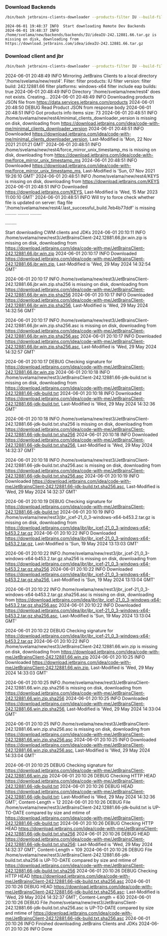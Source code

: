 ### Download Backends

```sh
/bin/bash jetbrains-clients-downloader --products-filter IU --build-filter 242.12881.66 --include-eap-builds --platforms-filter linux-x64 --download-backends ~/new2/backends 
```

```log
2024-06-01 19:48:37 INFO  Start downloading Remote Dev Backends
2024-06-01 19:48:37 INFO  /home/svelama/new/backends/backends/IU/ideaIU-242.12881.66.tar.gz is missing on disk, downloading from https://download.jetbrains.com/idea/ideaIU-242.12881.66.tar.gz
```

### Download client and jbr

```sh
/bin/bash jetbrains-clients-downloader --products-filter IU --build-filter 242.12881.66 --include-eap-builds --platforms-filter windows-x64  ~/new2/clients --verbose
```


2024-06-01 20:48:49 INFO  Mirroring JetBrains Clients to a local directory '/home/svelama/new/rest4'. Filter:
      filter products: IU
      filter version: <all-supported-versions>
      filter build: 242.12881.66
      filter platforms: windows-x64
      filter include eap builds: true
2024-06-01 20:48:49 INFO  Directory '/home/svelama/new/rest4' does not exists. Creating...
2024-06-01 20:48:49 INFO  Downloading products JSON file from https://data.services.jetbrains.com/products
2024-06-01 20:48:50 DEBUG Read Product JSON from response body
2024-06-01 20:48:51 INFO  Got products info items size: 73
2024-06-01 20:48:51 INFO  /home/svelama/new/rest4/minimal_clients_downloader_version is missing on disk, downloading from https://download.jetbrains.com/idea/code-with-me/minimal_clients_downloader_version
2024-06-01 20:48:51 INFO  Downloaded https://download.jetbrains.com/idea/code-with-me/minimal_clients_downloader_version, Last-Modified is 'Mon, 22 Nov 2021 21:01:21 GMT'
2024-06-01 20:48:51 INFO  /home/svelama/new/rest4/force_mirror_unix_timestamp_ms is missing on disk, downloading from https://download.jetbrains.com/idea/code-with-me/force_mirror_unix_timestamp_ms
2024-06-01 20:48:51 INFO  Downloaded https://download.jetbrains.com/idea/code-with-me/force_mirror_unix_timestamp_ms, Last-Modified is 'Sun, 07 Nov 2021 19:26:10 GMT'
2024-06-01 20:48:51 INFO  /home/svelama/new/rest4/KEYS is missing on disk, downloading from https://download.jetbrains.com/KEYS
2024-06-01 20:48:51 INFO  Downloaded https://download.jetbrains.com/KEYS, Last-Modified is 'Wed, 15 Mar 2023 11:00:10 GMT'
2024-06-01 20:48:51 INFO  Will try to force check whether file is updated on server: flag file '/home/svelama/new/rest4/.last_successful_build.7eb4b77ddf' is missing
.........
.........
.........


.........

Start downloading CWM clients and JDKs
2024-06-01 20:10:11 INFO  /home/svelama/new/rest3/JetBrainsClient-242.12881.66.jbr.win.zip is missing on disk, downloading from https://download.jetbrains.com/idea/code-with-me/JetBrainsClient-242.12881.66.jbr.win.zip
2024-06-01 20:10:17 INFO  Downloaded https://download.jetbrains.com/idea/code-with-me/JetBrainsClient-242.12881.66.jbr.win.zip, Last-Modified is 'Wed, 29 May 2024 14:32:54 GMT'

2024-06-01 20:10:17 INFO  /home/svelama/new/rest3/JetBrainsClient-242.12881.66.jbr.win.zip.sha256 is missing on disk, downloading from https://download.jetbrains.com/idea/code-with-me/JetBrainsClient-242.12881.66.jbr.win.zip.sha256
2024-06-01 20:10:17 INFO  Downloaded https://download.jetbrains.com/idea/code-with-me/JetBrainsClient-242.12881.66.jbr.win.zip.sha256, Last-Modified is 'Wed, 29 May 2024 14:32:56 GMT'

2024-06-01 20:10:17 INFO  /home/svelama/new/rest3/JetBrainsClient-242.12881.66.jbr.win.zip.sha256.asc is missing on disk, downloading from https://download.jetbrains.com/idea/code-with-me/JetBrainsClient-242.12881.66.jbr.win.zip.sha256.asc
2024-06-01 20:10:17 INFO  Downloaded https://download.jetbrains.com/idea/code-with-me/JetBrainsClient-242.12881.66.jbr.win.zip.sha256.asc, Last-Modified is 'Wed, 29 May 2024 14:32:57 GMT'

2024-06-01 20:10:17 DEBUG Checking signature for https://download.jetbrains.com/idea/code-with-me/JetBrainsClient-242.12881.66.jbr.win.zip
2024-06-01 20:10:18 INFO  /home/svelama/new/rest3/JetBrainsClient-242.12881.66-jdk-build.txt is missing on disk, downloading from https://download.jetbrains.com/idea/code-with-me/JetBrainsClient-242.12881.66-jdk-build.txt
2024-06-01 20:10:18 INFO  Downloaded https://download.jetbrains.com/idea/code-with-me/JetBrainsClient-242.12881.66-jdk-build.txt, Last-Modified is 'Wed, 29 May 2024 14:32:36 GMT'

2024-06-01 20:10:18 INFO  /home/svelama/new/rest3/JetBrainsClient-242.12881.66-jdk-build.txt.sha256 is missing on disk, downloading from https://download.jetbrains.com/idea/code-with-me/JetBrainsClient-242.12881.66-jdk-build.txt.sha256
2024-06-01 20:10:18 INFO  Downloaded https://download.jetbrains.com/idea/code-with-me/JetBrainsClient-242.12881.66-jdk-build.txt.sha256, Last-Modified is 'Wed, 29 May 2024 14:32:37 GMT'

2024-06-01 20:10:18 INFO  /home/svelama/new/rest3/JetBrainsClient-242.12881.66-jdk-build.txt.sha256.asc is missing on disk, downloading from https://download.jetbrains.com/idea/code-with-me/JetBrainsClient-242.12881.66-jdk-build.txt.sha256.asc
2024-06-01 20:10:19 INFO  Downloaded https://download.jetbrains.com/idea/code-with-me/JetBrainsClient-242.12881.66-jdk-build.txt.sha256.asc, Last-Modified is 'Wed, 29 May 2024 14:32:37 GMT'

2024-06-01 20:10:19 DEBUG Checking signature for https://download.jetbrains.com/idea/code-with-me/JetBrainsClient-242.12881.66-jdk-build.txt
2024-06-01 20:10:19 INFO  /home/svelama/new/rest3/jbr_jcef-21_0_3-windows-x64-b453.2.tar.gz is missing on disk, downloading from https://download.jetbrains.com/idea/jbr/jbr_jcef-21_0_3-windows-x64-b453.2.tar.gz
2024-06-01 20:10:22 INFO  Downloaded https://download.jetbrains.com/idea/jbr/jbr_jcef-21_0_3-windows-x64-b453.2.tar.gz, Last-Modified is 'Sun, 19 May 2024 13:13:03 GMT'

2024-06-01 20:10:22 INFO  /home/svelama/new/rest3/jbr_jcef-21_0_3-windows-x64-b453.2.tar.gz.sha256 is missing on disk, downloading from https://download.jetbrains.com/idea/jbr/jbr_jcef-21_0_3-windows-x64-b453.2.tar.gz.sha256
2024-06-01 20:10:22 INFO  Downloaded https://download.jetbrains.com/idea/jbr/jbr_jcef-21_0_3-windows-x64-b453.2.tar.gz.sha256, Last-Modified is 'Sun, 19 May 2024 13:13:04 GMT'

2024-06-01 20:10:22 INFO  /home/svelama/new/rest3/jbr_jcef-21_0_3-windows-x64-b453.2.tar.gz.sha256.asc is missing on disk, downloading from https://download.jetbrains.com/idea/jbr/jbr_jcef-21_0_3-windows-x64-b453.2.tar.gz.sha256.asc
2024-06-01 20:10:22 INFO  Downloaded https://download.jetbrains.com/idea/jbr/jbr_jcef-21_0_3-windows-x64-b453.2.tar.gz.sha256.asc, Last-Modified is 'Sun, 19 May 2024 13:13:04 GMT'

2024-06-01 20:10:22 DEBUG Checking signature for https://download.jetbrains.com/idea/jbr/jbr_jcef-21_0_3-windows-x64-b453.2.tar.gz
2024-06-01 20:10:22 INFO  /home/svelama/new/rest3/JetBrainsClient-242.12881.66.win.zip is missing on disk, downloading from https://download.jetbrains.com/idea/code-with-me/JetBrainsClient-242.12881.66.win.zip
2024-06-01 20:10:25 INFO  Downloaded https://download.jetbrains.com/idea/code-with-me/JetBrainsClient-242.12881.66.win.zip, Last-Modified is 'Wed, 29 May 2024 14:33:03 GMT'

2024-06-01 20:10:25 INFO  /home/svelama/new/rest3/JetBrainsClient-242.12881.66.win.zip.sha256 is missing on disk, downloading from https://download.jetbrains.com/idea/code-with-me/JetBrainsClient-242.12881.66.win.zip.sha256
2024-06-01 20:10:25 INFO  Downloaded https://download.jetbrains.com/idea/code-with-me/JetBrainsClient-242.12881.66.win.zip.sha256, Last-Modified is 'Wed, 29 May 2024 14:33:04 GMT'

2024-06-01 20:10:25 INFO  /home/svelama/new/rest3/JetBrainsClient-242.12881.66.win.zip.sha256.asc is missing on disk, downloading from https://download.jetbrains.com/idea/code-with-me/JetBrainsClient-242.12881.66.win.zip.sha256.asc
2024-06-01 20:10:25 INFO  Downloaded https://download.jetbrains.com/idea/code-with-me/JetBrainsClient-242.12881.66.win.zip.sha256.asc, Last-Modified is 'Wed, 29 May 2024 14:33:04 GMT'

2024-06-01 20:10:25 DEBUG Checking signature for https://download.jetbrains.com/idea/code-with-me/JetBrainsClient-242.12881.66.win.zip
2024-06-01 20:10:26 DEBUG Checking HTTP HEAD https://download.jetbrains.com/idea/code-with-me/JetBrainsClient-242.12881.66-jdk-build.txt
2024-06-01 20:10:26 DEBUG HEAD https://download.jetbrains.com/idea/code-with-me/JetBrainsClient-242.12881.66-jdk-build.txt: Last-Modified is 'Wed, 29 May 2024 14:32:36 GMT', Content-Length = 12
2024-06-01 20:10:26 DEBUG File /home/svelama/new/rest3/JetBrainsClient-242.12881.66-jdk-build.txt is UP-TO-DATE compared by size and mtime of https://download.jetbrains.com/idea/code-with-me/JetBrainsClient-242.12881.66-jdk-build.txt
2024-06-01 20:10:26 DEBUG Checking HTTP HEAD https://download.jetbrains.com/idea/code-with-me/JetBrainsClient-242.12881.66-jdk-build.txt.sha256
2024-06-01 20:10:26 DEBUG HEAD https://download.jetbrains.com/idea/code-with-me/JetBrainsClient-242.12881.66-jdk-build.txt.sha256: Last-Modified is 'Wed, 29 May 2024 14:32:37 GMT', Content-Length = 109
2024-06-01 20:10:26 DEBUG File /home/svelama/new/rest3/JetBrainsClient-242.12881.66-jdk-build.txt.sha256 is UP-TO-DATE compared by size and mtime of https://download.jetbrains.com/idea/code-with-me/JetBrainsClient-242.12881.66-jdk-build.txt.sha256
2024-06-01 20:10:26 DEBUG Checking HTTP HEAD https://download.jetbrains.com/idea/code-with-me/JetBrainsClient-242.12881.66-jdk-build.txt.sha256.asc
2024-06-01 20:10:26 DEBUG HEAD https://download.jetbrains.com/idea/code-with-me/JetBrainsClient-242.12881.66-jdk-build.txt.sha256.asc: Last-Modified is 'Wed, 29 May 2024 14:32:37 GMT', Content-Length = 630
2024-06-01 20:10:26 DEBUG File /home/svelama/new/rest3/JetBrainsClient-242.12881.66-jdk-build.txt.sha256.asc is UP-TO-DATE compared by size and mtime of https://download.jetbrains.com/idea/code-with-me/JetBrainsClient-242.12881.66-jdk-build.txt.sha256.asc
2024-06-01 20:10:26 INFO  Finished downloading JetBrains Clients and JDKs
2024-06-01 20:10:26 INFO  Done
